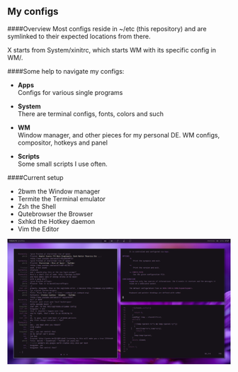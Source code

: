 My configs
----------  

####Overview
Most configs reside in ~/etc (this repository) and are symlinked to their expected locations from there. 

X starts from System/xinitrc, which starts WM with its specific config in WM/. 

####Some help to navigate my configs:
* **Apps**  
Configs for various single programs

* **System**   
There are terminal configs, fonts, colors and such

* **WM**  
Window manager, and other pieces for my personal DE. WM configs, compositor, hotkeys and panel

* **Scripts**   
Some small scripts I use often.

####Current setup
* 2bwm the Window manager
* Termite the Terminal emulator
* Zsh the Shell
* Qutebrowser the Browser
* Sxhkd the Hotkey daemon
* Vim the Editor

![screenshot](screenshot.png)
